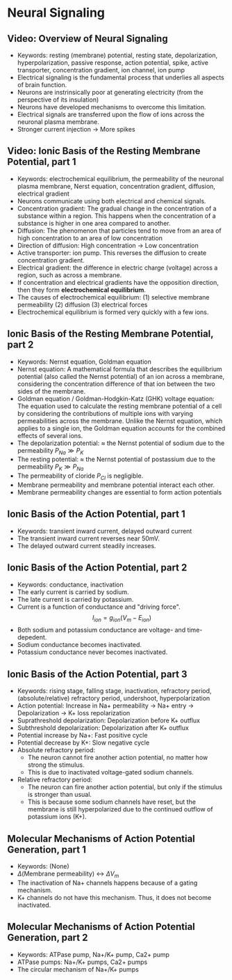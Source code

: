 

# Neural Signaling

## Video: Overview of Neural Signaling

- Keywords: resting (membrane) potential, resting state, depolarization, hyperpolarization, passive response, action potential, spike, active transporter, concentration gradient, ion channel, ion pump
- Electrical signaling is the fundamental process that underlies all aspects of brain function.
- Neurons are instrinsically poor at generating electricity (from the perspective of its insulation)
- Neurons have developed mechanisms to overcome this limitation.
- Electrical signals are transferred upon the flow of ions across the neuronal plasma membrane.
- Stronger current injection -> More spikes

## Video: Ionic Basis of the Resting Membrane Potential, part 1

- Keywords: electrochemical equilibrium, the permeability of the neuronal plasma membrane, Nerst equation, concentration gradient, diffusion, electrical gradient
- Neurons communicate using both electrical and chemical signals.
- Concentration gradient: The gradual change in the concentration of a substance within a region. This happens when the concentration of a substance is higher in one area compared to another.
- Diffusion: The phenomenon that particles tend to move from an area of high concentration to an area of low concentration
- Direction of diffusion: High concentration -> Low concentration
- Active transporter: ion pump. This reverses the diffusion to create concentration gradient.
- Electrical gradient: the difference in electric charge (voltage) across a region, such as across a membrane.
- If concentration and electrical gradients have the opposition direction, then they form **electrochemical equilibrium**.
- The causes of electrochemical equilibrium: (1) selective membrane permeability (2) diffusion (3) electrical forces
- Electrochemical equilibrium is formed very quickly with a few ions.

## Ionic Basis of the Resting Membrane Potential, part 2

- Keywords: Nernst equation, Goldman equation
- Nernst equation: A mathematical formula that describes the equilibrium potential (also called the Nernst potential) of an ion across a membrane, considering the concentration difference of that ion between the two sides of the membrane.
- Goldman equation / Goldman-Hodgkin-Katz (GHK) voltage equation: The equation used to calculate the resting membrane potential of a cell by considering the contributions of multiple ions with varying permeabilities across the membrane. Unlike the Nernst equation, which applies to a single ion, the Goldman equation accounts for the combined effects of several ions.
- The depolarization potential: $\approx$ the Nernst potential of sodium due to the permeability $P_{Na} \gg P_{K}$
- The resting potential: $\approx$ the Nernst potential of postassium due to the permeability $P_{K} \gg P_{Na}$
- The permeability of cloride $P_{Cl}$ is negligible.
- Membrane permeability and membrane potential interact each other.
- Membrane permeability changes are essential to form action potentials

## Ionic Basis of the Action Potential, part 1

- Keywords: transient inward current, delayed outward current
- The transient inward current reverses near 50mV.
- The delayed outward current steadily increases.

## Ionic Basis of the Action Potential, part 2

- Keywords: conductance, inactivation
- The early current is carried by sodium.
- The late current is carried by potassium.
- Current is a function of conductance and "driving force".
$$I_{ion}=g_{ion}(V_{m}-E_{ion})$$
- Both sodium and potassium conductance are voltage- and time-depedent.
- Sodium conductance becomes inactivated.
- Potassium conductance never becomes inactivated.

## Ionic Basis of the Action Potential, part 3

- Keywords: rising stage, falling stage, inactivation, refractory period, (absolute/relative) refractory period, undershoot, hyperpolarization
- Action potential: Increase in Na+ permeability -> Na+ entry -> Depolarization -> K+ loss repolarization
- Suprathreshold depolarization: Depolarization before K+ outflux
- Subthreshold depolarization: Depolarization after K+ outflux
- Potential increase by Na+: Fast positive cycle
- Potential decrease by K+: Slow negative cycle
- Absolute refractory period:
  - The neuron cannot fire another action potential, no matter how strong the stimulus.
  - This is due to inactivated voltage-gated sodium channels.
- Relative refractory period:
  - The neuron can fire another action potential, but only if the stimulus is stronger than usual.
  - This is because some sodium channels have reset, but the membrane is still hyperpolarized due to the continued outflow of potassium ions (K+).

## Molecular Mechanisms of Action Potential Generation, part 1

- Keywords: (None)
- $\Delta$(Membrane permeability) $\leftrightarrow$ $\Delta V_m$
- The inactivation of Na+ channels happens because of a gating mechanism.
- K+ channels do not have this mechanism. Thus, it does not become inactivated.

## Molecular Mechanisms of Action Potential Generation, part 2

- Keywords: ATPase pump, Na+/K+ pump, Ca2+ pump
- ATPase pumps: Na+/K+ pumps, Ca2+ pumps
- The circular mechanism of Na+/K+ pumps
